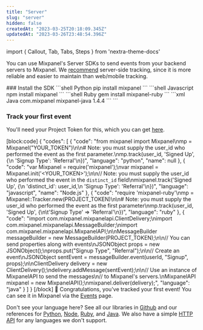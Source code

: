 ```yaml
---
title: "Server"
slug: "server"
hidden: false
createdAt: "2023-03-25T20:18:09.345Z"
updatedAt: "2023-03-26T23:48:54.396Z"
---
```


import { Callout, Tab, Tabs, Steps } from 'nextra-theme-docs'

You can use Mixpanel's Server SDKs to send events from your backend servers to Mixpanel. We [recommend](doc:plan-your-implementation#need-to-start-tracking-product-data) server-side tracking, since it is more reliable and easier to maintain than web/mobile tracking.

<Steps>
### Install the SDK
<Tabs items={['pnpm', 'npm', 'yarn']}>
  
  
  <Tab>
  ```shell Python
  pip install mixpanel
  ```
  </Tab>
  <Tab>
  ```shell Javascript
  npm install mixpanel
  ```
  <Tab>
  ```shell Ruby
  gem install mixpanel-ruby
  ```
  </Tab>
  <Tab>
  ```xml Java
  <!--Include the following in your project's pom.xml-->
    <dependency>
      <groupId>com.mixpanel</groupId>
      <artifactId>mixpanel-java</artifactId>
      <version>1.4.4</version>
    </dependency>
   ```
  </Tab>
```

### Track your first event

You'll need your Project Token for this, which you can get [here](mixpanel.com/settings/project).

[block:code]
{
  "codes": [
    {
      "code": "from mixpanel import Mixpanel\nmp = Mixpanel(\"YOUR_TOKEN\")\n\n# Note: you must supply the user_id who performed the event as the first parameter.\nmp.track(user_id, 'Signed Up',  {\n  'Signup Type': 'Referral'\n})",
      "language": "python",
      "name": null
    },
    {
      "code": "var Mixpanel = require('mixpanel');\nvar mixpanel = Mixpanel.init('<YOUR_TOKEN>');\n\n// Note: you must supply the user_id who performed the event in the `distinct_id` field\nmixpanel.track('Signed Up', {\n  'distinct_id': user_id,\n  'Signup Type': 'Referral'\n})",
      "language": "javascript",
      "name": "Node.js"
    },
    {
      "code": "require 'mixpanel-ruby'\nmp = Mixpanel::Tracker.new(PROJECT_TOKEN)\n\n# Note: you must supply the user_id who performed the event as the first parameter\nmp.track(user_id, 'Signed Up', {\n\t'Signup Type' => 'Referral'\n})",
      "language": "ruby"
    },
    {
      "code": "import com.mixpanel.mixpanelapi.ClientDelivery;\nimport com.mixpanel.mixpanelapi.MessageBuilder;\nimport com.mixpanel.mixpanelapi.MixpanelAPI;\n\nMessageBuilder messageBuilder = new MessageBuilder(PROJECT_TOKEN);\n\n// You can send properties along with events\nJSONObject props = new JSONObject();\nprops.put(\"Signup Type\", \"Referral\");\n\n// Create an event\nJSONObject sentEvent = messageBuilder.event(userId, \"Signup\", props);\n\nClientDelivery delivery = new ClientDelivery();\ndelivery.addMessage(sentEvent);\n\n// Use an instance of MixpanelAPI to send the messages\n// to Mixpanel's servers.\nMixpanelAPI mixpanel = new MixpanelAPI();\nmixpanel.deliver(delivery);",
      "language": "java"
    }
  ]
}
[/block]
🎉 Congratulations, you've tracked your first event! You can see it in Mixpanel via the [Events](mixpanel.com/report/events) page. 

Don't see your language here? See all our libraries in [Github](https://www.github.com/mixpanel) and our references for [Python](doc:python), [Node](doc:nodejs), [Ruby](doc:ruby), and [Java](doc:java). We also have a simple [HTTP API](doc:cloud-ingestion) for any languages we don't support.
